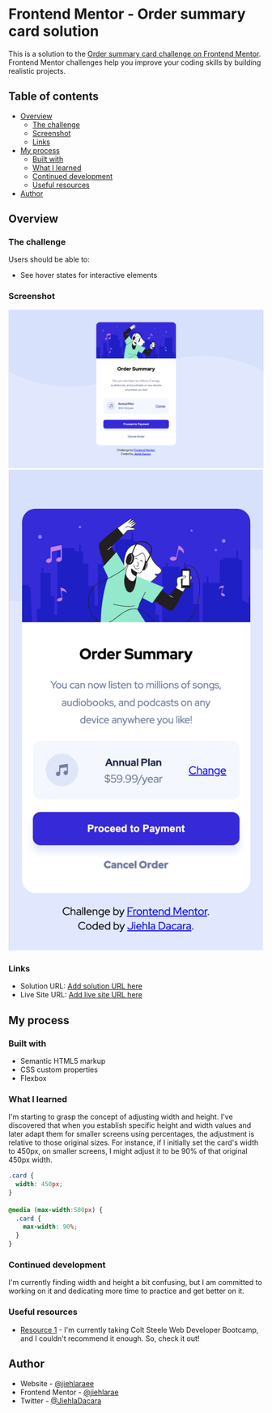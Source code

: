 # Frontend Mentor - Order summary card solution

This is a solution to the [Order summary card challenge on Frontend Mentor](https://www.frontendmentor.io/challenges/order-summary-component-QlPmajDUj). Frontend Mentor challenges help you improve your coding skills by building realistic projects. 

## Table of contents

- [Overview](#overview)
  - [The challenge](#the-challenge)
  - [Screenshot](#screenshot)
  - [Links](#links)
- [My process](#my-process)
  - [Built with](#built-with)
  - [What I learned](#what-i-learned)
  - [Continued development](#continued-development)
  - [Useful resources](#useful-resources)
- [Author](#author)

## Overview

### The challenge

Users should be able to:

- See hover states for interactive elements

### Screenshot

![](./images/desktop%20version.png)
![](./images/mobile%20version.png)

### Links

- Solution URL: [Add solution URL here](https://your-solution-url.com)
- Live Site URL: [Add live site URL here](https://your-live-site-url.com)

## My process

### Built with

- Semantic HTML5 markup
- CSS custom properties
- Flexbox

### What I learned

I'm starting to grasp the concept of adjusting width and height. I've discovered that when you establish specific height and width values and later adapt them for smaller screens using percentages, the adjustment is relative to those original sizes. For instance, if I initially set the card's width to 450px, on smaller screens, I might adjust it to be 90% of that original 450px width.


```css
.card {
  width: 450px;
}

@media (max-width:500px) {
  .card {
    max-width: 90%;
  }
}
```

### Continued development

I'm currently finding width and height a bit confusing, but I am committed to working on it and dedicating more time to practice and get better on it.

### Useful resources

- [Resource 1](https://www.udemy.com/course/the-web-developer-bootcamp/learn/lecture/22587506#overview) - I'm currently taking Colt Steele Web Developer Bootcamp, and I couldn't recommend it enough. So, check it out!

## Author

- Website - [@jiehlaraee](https://github.com/jiehlarae)
- Frontend Mentor - [@jiehlarae](https://www.frontendmentor.io/profile/jiehlarae)
- Twitter - [@JiehlaDacara](https://twitter.com/JiehlaDacara)